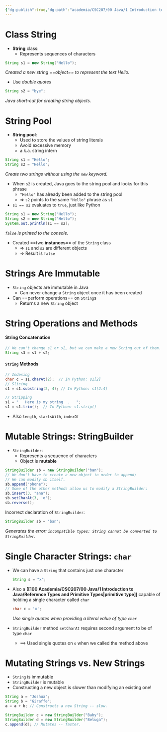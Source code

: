 ```yaml
---
{"dg-publish":true,"dg-path":"academia/CSC207/00 Java/1 Introduction to Java/Strings.md","permalink":"/academia/csc-207/00-java/1-introduction-to-java/strings/","tags":["#cs","#java","#lecture","#note","university"],"created":"2024-09-23T02:43:04.000-04:00","updated":"2024-10-30T20:51:50.071-04:00"}
---
```



# Class String

- **String** class:
    - Represents sequences of characters

```java
String s1 = new String("Hello");
```

*Created a new string ==object== to represent the text Hello.*

- Use *double quotes*

```java
String s2 = "bye";
```

*Java short-cut for creating string objects.*

# String Pool

- **String pool**:
    - Used to store the values of string literals
    - Avoid excessive memory
    - a.k.a. string intern

```java
String s1 = "Hello";
String s2 = "Hello";
```

*Create two strings without using the `new` keyword.*

- When `s2` is created, Java goes to the string pool and looks for this phrase
    - `"Hello"` has already been added to the string pool
    - ⇒ `s2` points to the same `"Hello"` phrase as `s1`
- `s1 == s2` evaluates to `true`, just like Python

```java
String s1 = new String("Hello");
String s2 = new String("Hello");
System.out.println(s1 == s2);
```

*`false` is printed to the console.*

- Created ==two **instances**== of the `String` class
    - ⇒ `s1` and `s2` are different objects
    - ⇒ Result is `false`

# Strings Are Immutable

- `String` objects are immutable in Java
    - Can never change a `String` object once it has been created
- Can ==perform operations== on `String`s
    - Returns a new `String` object

# String Operations and Methods

#### String Concatenation

```java
// We can't change s1 or s2, but we can make a new String out of them.
String s3 = s1 + s2;
```

#### `String` Methods

```java
// Indexing
char c = s1.charAt(2);  // In Python: s1[2]
// Slicing
s1 = s1.substring(2, 4); // In Python: s1[2:4]

// Stripping
s1 = "   Here is my string  .   ";
s1 = s1.trim();  // In Python: s1.strip()
```

- Also `length`, `startsWith`, `indexOf`

# Mutable Strings: StringBuilder

- `StringBuilder`:
    - Represents a sequence of characters
    - Object is **mutable**

```java
StringBuilder sb = new StringBuilder("ban");
// We don't have to create a new object in order to append;
// We can modify sb itself.
sb.append("phone");
// Some of the other methods allow us to modify a StringBuilder:
sb.insert(3, "ana");
sb.setCharAt(3, 'o');
sb.reverse();
```

Incorrect declaration of `StringBuilder`:

```java
StringBuilder sb = "ban";
```

*Generates the error: `incompatible types: String cannot be converted to StringBuilder`.*

# Single Character Strings: `char`

- We can have a `String` that contains just one character

    ```java
    String s = "x";
    ```

- Also a **[[100 Academia/CSC207/00 Java/1 Introduction to Java/Reference Types and Primitive Types\|primitive type]]** capable of holding a single character called `char`

    ```java
    char c = 'x';
    ```

    *Use single quotes when providing a literal value of type `char`*

- `StringBuilder` method `setCharAt` requires second argument to be of type `char`
    - $\implies$ Used single quotes on `o` when we called the method above

# Mutating Strings vs. New Strings

- `String` is immutable
- `StringBuilder` is mutable
- Constructing a new object is slower than modifying an existing one!

```java
String a = "Joshua";
String b = "Giraffe";
a = a + b; // Constructs a new String -- slow.
```

```java
StringBuilder c = new StringBuilder("Baby");
StringBuilder d = new StringBuilder("Beluga");
c.append(d); // Mutates -- faster.
```

